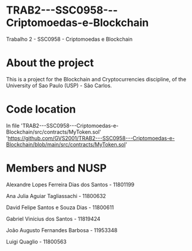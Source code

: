 # TRAB2---SSC0958---Criptomoedas-e-Blockchain
Trabalho 2 - SSC0958 - Criptomoedas e Blockchain

# About the project
This is a project for the Blockchain and Cryptocurrencies discipline, of the University of Sao Paulo (USP) - São Carlos.

# Code location
In file 'TRAB2---SSC0958---Criptomoedas-e-Blockchain/src/contracts/MyToken.sol'
'https://github.com/GVS2001/TRAB2---SSC0958---Criptomoedas-e-Blockchain/blob/main/src/contracts/MyToken.sol'

# Members and NUSP
Alexandre Lopes Ferreira Dias dos Santos - 11801199

Ana Julia Aguiar Tagliassachi - 11800632

David Felipe Santos e Souza Dias - 11800611

Gabriel Vinícius dos Santos - 11819424

João Augusto Fernandes Barbosa - 11953348

Luigi Quaglio - 11800563
